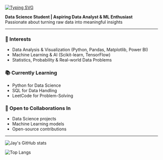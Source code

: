 [![Typing SVG](https://readme-typing-svg.demolab.com?lines=Namaste!+I'm+JK;Data+Science+Student;AI+%7C+DSA+%7C+Web;Open+Source+Contributor)](https://git.io/typing-svg)  

**Data Science Student | Aspiring Data Analyst & ML Enthusiast**  
Passionate about turning raw data into meaningful insights  

---

### 🔎 Interests
- Data Analysis & Visualization (Python, Pandas, Matplotlib, Power BI)  
- Machine Learning & AI (Scikit-learn, TensorFlow)  
- Statistics, Probability & Real-world Data Problems  

### 📚 Currently Learning
- Python for Data Science  
- SQL for Data Handling  
- LeetCode for Problem-Solving  

### 🤝 Open to Collaborations In
- Data Science projects  
- Machine Learning models  
- Open-source contributions  

---

![Jay's GitHub stats](https://github-readme-stats.vercel.app/api?username=Jayk2204&show_icons=true&include_all_commits=true&count_private=true&theme=dark)  

![Top Langs](https://github-readme-stats.vercel.app/api/top-langs/?username=Jayk2204&layout=compact&theme=dark)
